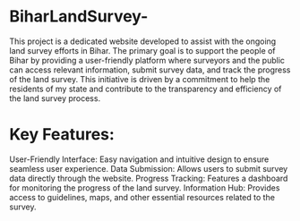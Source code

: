# BiharLandSurvey-
This project is a dedicated website developed to assist with the ongoing land survey efforts in Bihar. The primary goal is to support the people of Bihar by providing a user-friendly platform where surveyors and the public can access relevant information, submit survey data, and track the progress of the land survey. This initiative is driven by a commitment to help the residents of my state and contribute to the transparency and efficiency of the land survey process.

# Key Features:

User-Friendly Interface: Easy navigation and intuitive design to ensure seamless user experience.
Data Submission: Allows users to submit survey data directly through the website.
Progress Tracking: Features a dashboard for monitoring the progress of the land survey.
Information Hub: Provides access to guidelines, maps, and other essential resources related to the survey.
